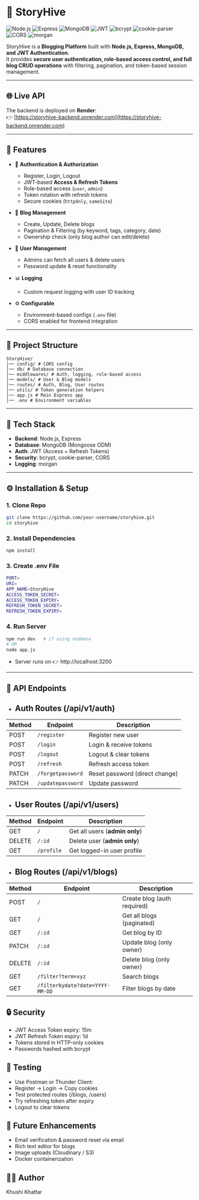 # 📖 StoryHive

![Node.js](https://img.shields.io/badge/Node.js-43853D?logo=node.js&logoColor=white)
![Express](https://img.shields.io/badge/Express.js-000000?logo=express&logoColor=white)
![MongoDB](https://img.shields.io/badge/MongoDB-47A248?logo=mongodb&logoColor=white)
![JWT](https://img.shields.io/badge/JWT-000000?logo=jsonwebtokens&logoColor=white)
![bcrypt](https://img.shields.io/badge/bcrypt-003545?logo=security&logoColor=white)
![cookie-parser](https://img.shields.io/badge/Cookie--Parser-FFCA28?logo=cookie&logoColor=black)
![CORS](https://img.shields.io/badge/CORS-29B6F6?logo=security&logoColor=white)
![morgan](https://img.shields.io/badge/Morgan-000000?logo=npm&logoColor=white)

StoryHive is a **Blogging Platform** built with **Node.js, Express, MongoDB, and JWT Authentication**.  
It provides **secure user authentication, role-based access control, and full blog CRUD operations** with filtering, pagination, and token-based session management.

---

## 🌐 Live API

The backend is deployed on **Render**:  
👉 [https://storyhive-backend.onrender.com](https://storyhive-backend.onrender.com)

---

## 🚀 Features

- 🔐 **Authentication & Authorization**

  - Register, Login, Logout
  - JWT-based **Access & Refresh Tokens**
  - Role-based access (`user`, `admin`)
  - Token rotation with refresh tokens
  - Secure cookies (`httpOnly`, `sameSite`)

- 📝 **Blog Management**

  - Create, Update, Delete blogs
  - Pagination & Filtering (by keyword, tags, category, date)
  - Ownership check (only blog author can edit/delete)

- 👥 **User Management**

  - Admins can fetch all users & delete users
  - Password update & reset functionality

- 📊 **Logging**

  - Custom request logging with user ID tracking

- ⚙️ **Configurable**
  - Environment-based configs (`.env` file)
  - CORS enabled for frontend integration

---

## 📂 Project Structure

```
StoryHive/
│── config/ # CORS config
│── db/ # Database connection
│── middlewares/ # Auth, logging, role-based access
│── models/ # User & Blog models
│── routes/ # Auth, Blog, User routes
│── utils/ # Token generation helpers
│── app.js # Main Express app
│── .env # Environment variables
```

---

## 🔧 Tech Stack

- **Backend**: Node.js, Express
- **Database**: MongoDB (Mongoose ODM)
- **Auth**: JWT (Access + Refresh Tokens)
- **Security**: bcrypt, cookie-parser, CORS
- **Logging**: morgan

---

## ⚙️ Installation & Setup

### 1. Clone Repo

```bash
git clone https://github.com/your-username/storyhive.git
cd storyhive
```

### 2. Install Dependencies

```bash
npm install
```

### 3. Create .env File

```bash
PORT=
URI=
APP_NAME=StoryHive
ACCESS_TOKEN_SECRET=
ACCESS_TOKEN_EXPIRY=
REFRESH_TOKEN_SECRET=
REFRESH_TOKEN_EXPIRY=
```

### 4. Run Server

```bash
npm run dev   # if using nodemon
# OR
node app.js
```

- Server runs on 👉 http://localhost:3200

---

## 🔑 API Endpoints

- ## Auth Routes (/api/v1/auth)

| Method | Endpoint          | Description                    |
| ------ | ----------------- | ------------------------------ |
| POST   | `/register`       | Register new user              |
| POST   | `/login`          | Login & receive tokens         |
| POST   | `/logout`         | Logout & clear tokens          |
| POST   | `/refresh`        | Refresh access token           |
| PATCH  | `/forgetpassword` | Reset password (direct change) |
| PATCH  | `/updatepassword` | Update password                |

- ## User Routes (/api/v1/users)

| Method | Endpoint   | Description                    |
| ------ | ---------- | ------------------------------ |
| GET    | `/`        | Get all users (**admin only**) |
| DELETE | `/:id`     | Delete user (**admin only**)   |
| GET    | `/profile` | Get logged-in user profile     |

- ## Blog Routes (/api/v1/blogs)

| Method | Endpoint                        | Description                 |
| ------ | ------------------------------- | --------------------------- |
| POST   | `/`                             | Create blog (auth required) |
| GET    | `/`                             | Get all blogs (paginated)   |
| GET    | `/:id`                          | Get blog by ID              |
| PATCH  | `/:id`                          | Update blog (only owner)    |
| DELETE | `/:id`                          | Delete blog (only owner)    |
| GET    | `/filter?term=xyz`              | Search blogs                |
| GET    | `/filterbydate?date=YYYY-MM-DD` | Filter blogs by date        |

## 🔒 Security

- JWT Access Token expiry: 15m
- JWT Refresh Token expiry: 1d
- Tokens stored in HTTP-only cookies
- Passwords hashed with bcrypt

## 🧪 Testing

- Use Postman or Thunder Client:
- Register → Login → Copy cookies
- Test protected routes (/blogs, /users)
- Try refreshing token after expiry
- Logout to clear tokens

## 📌 Future Enhancements

- Email verification & password reset via email
- Rich text editor for blogs
- Image uploads (Cloudinary / S3)
- Docker containerization

## 👩‍💻 Author

Khushi Khattar
